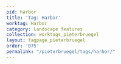 ```yaml
---
pid: harbor
title: 'Tag: Harbor'
worktag: Harbor
category: Landscape features
collection: worktags_pieterbruegel
layout: tagpage_pieterbruegel
order: '075'
permalink: "/pieterbruegel/tags/harbor/"
---
```

